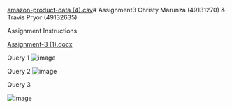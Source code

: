 [amazon-product-data (4).csv](https://github.com/user-attachments/files/18213200/amazon-product-data.4.csv)# Assignment3
Christy Marunza (49131270) & Travis Pryor (49132635)

Assignment Instructions 

[Assignment-3 (1).docx](https://github.com/user-attachments/files/18213141/Assignment-3.1.docx)





Query 1
![image](https://github.com/user-attachments/assets/5acc8477-b393-4776-bdc4-80f24d7a1ebf)

Query 2 
![image](https://github.com/user-attachments/assets/9e9a55ba-e817-410c-a155-feca6b084182)

Query 3 

![image](https://github.com/user-attachments/assets/c2b22ba2-e94b-4a41-b971-749ca7e244af)




